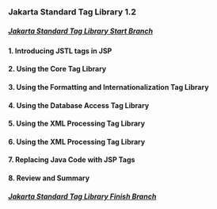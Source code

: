 ### Jakarta Standard Tag Library 1.2


##### [Jakarta Standard Tag Library Start Branch](https://github.com/NicorDesigns/javawebdevcourse/tree/j2ee8web-jstl-start)

#### 1. Introducing JSTL tags in JSP

#### 2. Using the Core Tag Library

#### 3. Using the Formatting and Internationalization Tag Library 

#### 4. Using the Database Access Tag Library

#### 5. Using the XML Processing Tag Library

#### 6. Using the XML Processing Tag Library

#### 7. Replacing Java Code with JSP Tags

#### 8. Review and Summary

				
##### [Jakarta Standard Tag Library Finish Branch](https://github.com/NicorDesigns/javawebdevcourse/tree/j2ee8web-jstl-start)

    

